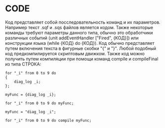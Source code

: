 # CODE
Код представляет собой посследовательность команд и их параметров. Например текст .sqf и .sqs файлов является кодом. Также некоторые команды требуют параметры данного типа, обычно это обработчики различных событий (unit addEventHandler ["Fired", {КОД}]) или конструкции языка (while {КОД} do {КОД}).
Код обычно представляет путем включения текста в фигурные скобки "{" и "}". Любой подобный код предкомпилируется скриптовым движком. Также код можно получить путем компиляции при помощи команд compile и compileFinal из типа СТРОКА:
```
for "_i" from 0 to 9 do
{
    diag_log _i;
};
```
```
myFunc = {diag_log _i};

for "_i" from 0 to 9 do myFunc;
```
```
myFunc = "diag_log _i";

for "_i" from 0 to 9 do compile myFunc;
```